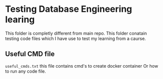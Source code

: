 # Testing Database Engineering learing

This folder is completly different from main repo. This folder conatain testing code files which I have use to test my learning from a caurse.

## Useful CMD file

`useful_cmds.txt` this file contains cmd's to create docker container Or how to run any code file.